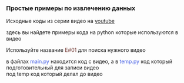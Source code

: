 
<h3>Простые примеры по извлечению данных</h3>

<p>Исходные коды из серии видео на <a href="https://www.youtube.com/channel/UCNN3bpPlWWUkUMB7gjcUFlw"> youtube </a></p>
<p>здесь вы найдете примеры кода на python которые используются в видео</p>

<p>Используйте название  <span style="color:#713731;">E#01 </span> для поиска нужного видео</p> 

<p> в файлах <span style="color:#445EE4"> main.py </span> находится код с видео, а в <span style="color:#445EE4">temp.py</span> код который подготовительный для записи видео <br>
под temp код который делал до видео
</p>